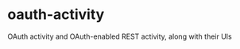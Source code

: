 oauth-activity
==============

OAuth activity and OAuth-enabled REST activity, along with their UIs
